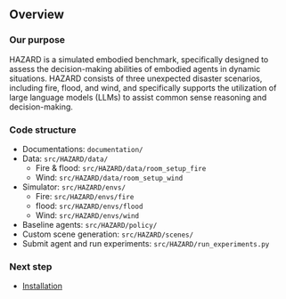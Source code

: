 ## Overview

### Our purpose
HAZARD is a simulated embodied benchmark, specifically designed to assess the decision-making abilities of embodied agents in dynamic situations. HAZARD consists of three unexpected disaster scenarios, including fire, flood, and wind, and specifically supports the utilization of large language models (LLMs) to assist common sense reasoning and decision-making.
### Code structure
* Documentations: `documentation/`
* Data: `src/HAZARD/data/`
  * Fire & flood: `src/HAZARD/data/room_setup_fire`
  * Wind: `src/HAZARD/data/room_setup_wind`
* Simulator: `src/HAZARD/envs/`
  * Fire: `src/HAZARD/envs/fire`
  * flood: `src/HAZARD/envs/flood`
  * Wind: `src/HAZARD/envs/wind`
* Baseline agents: `src/HAZARD/policy/`
* Custom scene generation: `src/HAZARD/scenes/`
* Submit agent and run experiments: `src/HAZARD/run_experiments.py`

### Next step
* [Installation](install.md)
